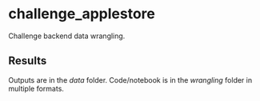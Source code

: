 # challenge_applestore
Challenge backend data wrangling.

## Results

Outputs are in the *data* folder.
Code/notebook is in the *wrangling* folder in multiple formats.
